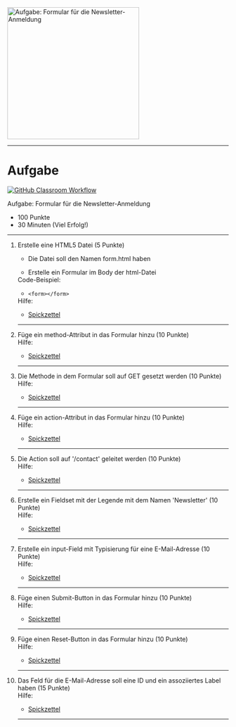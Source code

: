 <img src="https://studentenwerk-frankfurt.net/wp-content/uploads/2021/10/newsletter3.jpg" alt="Aufgabe: Formular für die Newsletter-Anmeldung" width="300"/>

---
# Aufgabe
[![GitHub Classroom Workflow](https://github.com/helsoc7/newsletter-html/actions/workflows/classroom.yml/badge.svg)](https://github.com/helsoc7/newsletter-html/actions/workflows/classroom.yml) 

Aufgabe: Formular für die Newsletter-Anmeldung
* 100 Punkte
* 30 Minuten (Viel Erfolg!)

---
<ol>
<li> Erstelle eine HTML5 Datei  (5 Punkte)</li>
<ul><li> Die Datei soll den Namen form.html haben</li></ul>
<ul><li> Erstelle ein Formular im Body der html-Datei</li></ul>
Code-Beispiel: 
<ul><li><code>&lt;form&gt;&lt;/form&gt;</code></li></ul>
Hilfe: 
<ul><li><a href="https://www.w3schools.com/html/html_forms.asp">Spickzettel</a></li></ul> 

---
<li> Füge ein method-Attribut in das Formular hinzu  (10 Punkte)</li>
Hilfe: 
<ul><li><a href="https://www.w3schools.com/tags/att_form_method.asp">Spickzettel</a></li></ul> 

---
<li> Die Methode in dem Formular soll auf GET gesetzt werden (10 Punkte)</li>
Hilfe: 
<ul><li><a href="https://www.w3schools.com/tags/att_form_method.asp">Spickzettel</a></li></ul> 

---
<li> Füge ein action-Attribut in das Formular hinzu (10 Punkte)</li>
Hilfe: 
<ul><li><a href="https://www.w3schools.com/tags/att_form_action.asp">Spickzettel</a></li></ul> 

---
<li> Die Action soll auf '/contact' geleitet werden (10 Punkte)</li>
Hilfe: 
<ul><li><a href="https://www.w3schools.com/tags/att_form_action.asp">Spickzettel</a></li></ul> 

---
<li> Erstelle ein Fieldset mit der Legende mit dem Namen 'Newsletter' (10 Punkte)</li>
Hilfe: 
<ul><li><a href="https://www.w3schools.com/tags/tag_fieldset.asp">Spickzettel</a></li></ul> 

---
<li> Erstelle ein input-Field mit Typisierung für eine E-Mail-Adresse (10 Punkte)</li>
Hilfe: 
<ul><li><a href="https://www.w3schools.com/html/html_form_input_types.asp">Spickzettel</a></li></ul> 

---
<li> Füge einen Submit-Button in das Formular hinzu (10 Punkte)</li>
Hilfe: 
<ul><li><a href="https://www.w3schools.com/tags/att_input_type_submit.asp">Spickzettel</a></li></ul> 

---
<li> Füge einen Reset-Button in das Formular hinzu (10 Punkte)</li>
Hilfe: 
<ul><li><a href="https://www.w3schools.com/tags/att_button_form.asp">Spickzettel</a></li></ul> 

---
<li> Das Feld für die E-Mail-Adresse soll eine ID und ein assoziiertes Label haben (15 Punkte)</li>
Hilfe: 
<ul><li><a href="https://www.w3schools.com/tags/tag_label.asp">Spickzettel</a></li></ul> 

---
</ol>
